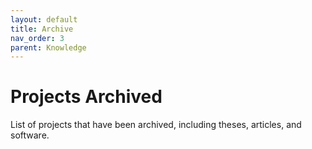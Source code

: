 ```yaml
---
layout: default
title: Archive
nav_order: 3
parent: Knowledge
---
```


# Projects Archived

List of projects that have been archived, including theses, articles, and software.
